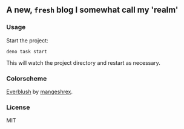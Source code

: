 ## A new, `fresh` blog I somewhat call my 'realm'

### Usage

Start the project:

```
deno task start
```

This will watch the project directory and restart as necessary.

### Colorscheme

[Everblush](https://github.com/Everblush) by [mangeshrex](https://github.com/Mangeshrex).

### License

MIT
